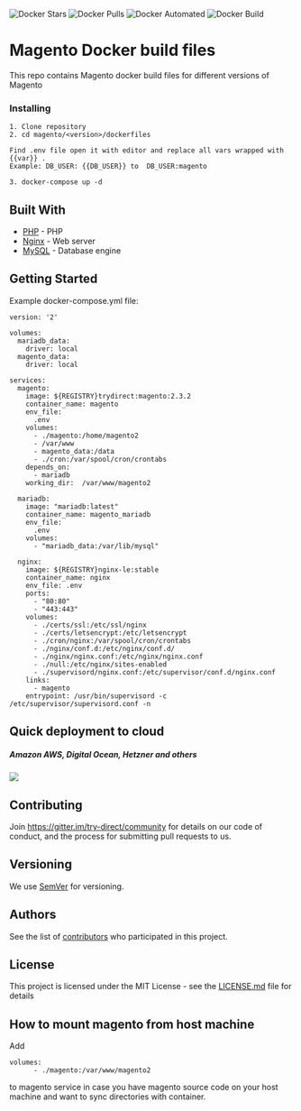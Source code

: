 
![Docker Stars](https://img.shields.io/docker/stars/trydirect/magento.svg)
![Docker Pulls](https://img.shields.io/docker/pulls/trydirect/magento.svg)
![Docker Automated](https://img.shields.io/docker/cloud/automated/trydirect/magento.svg)
![Docker Build](https://img.shields.io/docker/cloud/build/trydirect/magento.svg)

# Magento Docker build files

This repo contains Magento docker build files for different versions of Magento


### Installing

```
1. Clone repository
2. cd magento/<version>/dockerfiles 

Find .env file open it with editor and replace all vars wrapped with {{var}} .  
Example: DB_USER: {{DB_USER}} to  DB_USER:magento

3. docker-compose up -d 
```

## Built With

* [PHP](http://www.php.net) - PHP 
* [Nginx](https://nginx.org/) - Web server
* [MySQL](https://www.mysql.com/) - Database engine

## Getting Started

Example docker-compose.yml file:

```
version: '2'

volumes:
  mariadb_data:
    driver: local
  magento_data:
    driver: local

services:
  magento:
    image: ${REGISTRY}trydirect:magento:2.3.2
    container_name: magento
    env_file:
      .env
    volumes:
      - ./magento:/home/magento2   
      - /var/www
      - magento_data:/data
      - ./cron:/var/spool/cron/crontabs
    depends_on:
      - mariadb
    working_dir:  /var/www/magento2

  mariadb:
    image: "mariadb:latest"
    container_name: magento_mariadb
    env_file:
      .env
    volumes:
      - "mariadb_data:/var/lib/mysql"

  nginx:
    image: ${REGISTRY}nginx-le:stable
    container_name: nginx
    env_file: .env
    ports:
      - "80:80"
      - "443:443"
    volumes:
      - ./certs/ssl:/etc/ssl/nginx
      - ./certs/letsencrypt:/etc/letsencrypt
      - ./cron/nginx:/var/spool/cron/crontabs
      - ./nginx/conf.d:/etc/nginx/conf.d/
      - ./nginx/nginx.conf:/etc/nginx/nginx.conf
      - ./null:/etc/nginx/sites-enabled
      - ./supervisord/nginx.conf:/etc/supervisor/conf.d/nginx.conf
    links:
      - magento
    entrypoint: /usr/bin/supervisord -c /etc/supervisor/supervisord.conf -n

```


## Quick deployment to cloud
##### Amazon AWS, Digital Ocean, Hetzner and others
[<img src="https://img.shields.io/badge/quick%20deploy|2.3.0-%40try.direct-brightgreen.svg">](https://try.direct/server/user/deploy/Im1hZ2VudG8yMzB8NnwzIg.EAoFeA.aYjSEHLePotWcGkN0yBiKdUuNR0/)



## Contributing

Join https://gitter.im/try-direct/community for details on our code of conduct, and the process for submitting pull requests to us.

## Versioning

We use [SemVer](http://semver.org/) for versioning.

## Authors

See the list of [contributors](https://github.com/trydirect/magento/contributors) who participated in this project.

## License

This project is licensed under the MIT License - see the [LICENSE.md](LICENSE.md) file for details


## How to mount magento from host machine

Add 
``` 
volumes:
      - ./magento:/var/www/magento2
```
to magento service in case you have magento source code on your host machine and want to sync directories with container.

